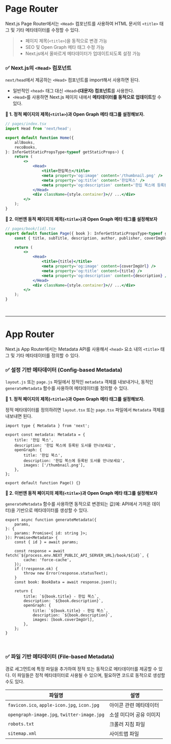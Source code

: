 # Page Router

Next.js Page Router에서는 `<Head>` 컴포넌트를 사용하여 HTML 문서의 `<title>` 태그 및 기타 메타데이터를 수정할 수 있다.

> -   페이지 제목(`<title>`)을 동적으로 변경 가능
> -   SEO 및 Open Graph 메타 태그 수정 가능
> -   Next.js에서 올바르게 메타데이터가 업데이트되도록 설정 가능

### ✅ Next.js의 `<Head>` 컴포넌트

`next/head`에서 제공하는 `<Head>` 컴포넌트를 import해서 사용하면 된다.

-   일반적인 `<head>` 태그 대신 `<Head>`**(대문자) 컴포넌트**를 사용한다.
-   `<Head>`를 사용하면 Next.js 페이지 내에서 **메타데이터를 동적으로 업데이트**할 수 있다.

**📝 1. 정적 페이지의 제목(`<title>`)과 Open Graph 메타 태그를 설정해보자.**

```jsx
// pages/index.tsx
import Head from 'next/head';

export default function Home({
    allBooks,
    recoBooks,
}: InferGetStaticPropsType<typeof getStaticProps>) {
    return (
        <>
            <Head>
                <title>한입북스</title>
                <meta property='og:image' content='/thumbnail.png' />
                <meta property='og:title' content='한입북스' />
                <meta property='og:description' content='한입 북스에 등록된 도서들을 만나보세요' />
            </Head>
            <div className={style.container}>// ...</div>
        </>
    );
}
```

**📝 2. 이번엔 동적 페이지의 제목(`<title>`)과 Open Graph 메타 태그를 설정해보자**

```jsx
// pages/book/[id].tsx
export default function Page({ book }: InferGetStaticPropsType<typeof getStaticProps>) {
    const { title, subTitle, description, author, publisher, coverImgUrl } = book;

    return (
        <>
            <Head>
                <title>{title}</title>
                <meta property='og:image' content={coverImgUrl} />
                <meta property='og:title' content={title} />
                <meta property='og:description' content={description} />
            </Head>
            <div className={style.container}>// ...</div>
        </>
    );
}
```

<br>
<hr>

# App Router

Next.js App Router에서는 Metadata API를 사용해서 `<head>` 요소 내의 `<title>` 태그 및 기타 메타데이터를 정의할 수 있다.

### ✅ 설정 기반 메타데이터 (Config-based Metadata)

`layout.js` 또는 `page.js` 파일에서 정적인 `metadata` 객체를 내보내거나, 동적인 `generateMetadata` 함수를 사용하여 메타데이터를 정의할 수 있다.

**📝 1. 정적 페이지의 제목(`<title>`)과 Open Graph 메타 태그를 설정해보자.**

정적 메타데이터를 정의하려면 `layout.tsx` 또는 `page.tsx` 파일에서 `Metadata` 객체를 내보내면 된다.

```tsx
import type { Metadata } from 'next';

export const metadata: Metadata = {
    title: '한입 북스',
    description: '한입 북스에 등록된 도서를 만나보세요',
    openGraph: {
        title: '한입 북스',
        description: '한입 북스에 등록된 도서를 만나보세요',
        images: ['/thumbnail.png'],
    },
};

export default function Page() {}
```

**📝 2. 이번엔 동적 페이지의 제목(`<title>`)과 Open Graph 메타 태그를 설정해보자**

`generateMetadata` 함수를 사용하면 동적으로 변경되는 값(예: API에서 가져온 데이터)을 기반으로 메타데이터를 생성할 수 있다.

```tsx
export async function generateMetadata({
    params,
}: {
    params: Promise<{ id: string }>;
}): Promise<Metadata> {
    const { id } = await params;

    const response = await fetch(`${process.env.NEXT_PUBLIC_API_SERVER_URL}/book/${id}`, {
        cache: 'force-cache',
    });
    if (!response.ok) {
        throw new Error(response.statusText);
    }
    const book: BookData = await response.json();

    return {
        title: `${book.title} - 한입 북스`,
        description: `${book.description}`,
        openGraph: {
            title: `${book.title} - 한입 북스`,
            description: `${book.description}`,
            images: [book.coverImgUrl],
        },
    };
}
```

<br>

### ✅ 파일 기반 메타데이터 (File-based Metadata)

경로 세그먼트에 특정 파일을 추가하여 정적 또는 동적으로 메타데이터를 제공할 수 있다. 이 파일들은 정적 메타데이터로 사용될 수 있으며, 필요하면 코드로 동적으로 생성할 수도 있다.

| 파일명                                      | 설명                    |
| ------------------------------------------- | ----------------------- |
| `favicon.ico`, `apple-icon.jpg`, `icon.jpg` | 아이콘 관련 메타데이터  |
| `opengraph-image.jpg`, `twitter-image.jpg`  | 소셜 미디어 공유 이미지 |
| `robots.txt`                                | 크롤러 지침 파일        |
| `sitemap.xml`                               | 사이트맵 파일           |
